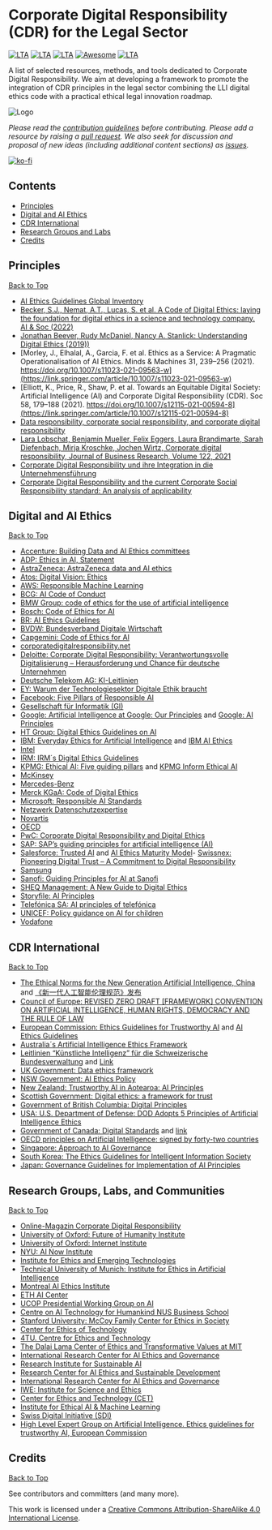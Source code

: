 # Corporate Digital Responsibility (CDR) for the Legal Sector
[![LTA](https://img.shields.io/badge/CLP-CDR-green?style=flat-square)](https://www.liquid-legal-institute.com/workinggroups/corporate-digital-responsibility-cdr/)
[![LTA](https://img.shields.io/badge/CLP-Ecosystem-blue?style=flat-square)](https://github.com/Liquid-Legal-Institute/Common-Legal-Platform)
[![LTA](https://img.shields.io/badge/CLP-Community-orange?style=flat-square)](https://github.com/Liquid-Legal-Institute/Common-Legal-Platform)
[![Awesome](https://awesome.re/badge.svg)](https://awesome.re)
[![LTA](https://img.shields.io/badge/License-CC_BY--SA_4.0-lightgrey?style=flat-square)](https://creativecommons.org/licenses/by-sa/4.0/)


A list of selected resources, methods, and tools dedicated to Corporate Digital Responsibility. We aim at developing a framework to promote the integration of CDR principles in the legal sector combining the LLI digital ethics code with a practical ethical legal innovation roadmap. 


![Logo](https://www.liquid-legal-institute.com/wp-content/uploads/2022/02/MicrosoftTeams-image.png)

_Please read the [contribution guidelines](contributing.md) before contributing. Please add a resource by raising a [pull request](https://github.com/Liquid-Legal-Institute/Legal-Text-Analytics/pulls). We also seek for discussion and proposal of new ideas (including additional content sections) as [issues](https://github.com/Liquid-Legal-Institute/Legal-Text-Analytics/issues)._

[![ko-fi](https://ko-fi.com/img/githubbutton_sm.svg)](https://ko-fi.com/W7W1FF5NN)

## Contents

* [Principles](#principles)
* [Digital and AI Ethics](#digital-and-ai-ethics)
* [CDR International](#cdr-international)
* [Research Groups and Labs](#research-groups-labs-and-communities)
* [Credits](#credits)

## Principles
[Back to Top](#contents)
- [AI Ethics Guidelines Global Inventory](https://inventory.algorithmwatch.org/)
- [Becker, S.J., Nemat, A.T., Lucas, S. et al. A Code of Digital Ethics: laying the foundation for digital ethics in a science and technology company. AI & Soc (2022)](https://doi.org/10.1007/s00146-021-01376-w)
- [Jonathan Beever, Rudy McDaniel, Nancy A. Stanlick: Understanding Digital Ethics (2019))](https://doi.org/10.4324/9781315282138)
- [Morley, J., Elhalal, A., Garcia, F. et al. Ethics as a Service: A Pragmatic Operationalisation of AI Ethics. Minds & Machines 31, 239–256 (2021). https://doi.org/10.1007/s11023-021-09563-w](https://link.springer.com/article/10.1007/s11023-021-09563-w)
- [Elliott, K., Price, R., Shaw, P. et al. Towards an Equitable Digital Society: Artificial Intelligence (AI) and Corporate Digital Responsibility (CDR). Soc 58, 179–188 (2021). https://doi.org/10.1007/s12115-021-00594-8](https://link.springer.com/article/10.1007/s12115-021-00594-8)
- [Data responsibility, corporate social responsibility, and corporate digital responsibility](https://www.cambridge.org/core/services/aop-cambridge-core/content/view/B7749EC986BFF98EF32D3192E8D4F9D7/S2632324922000025a.pdf/div-class-title-data-responsibility-corporate-social-responsibility-and-corporate-digital-responsibility-div.pdf)
- [Lara Lobschat, Benjamin Mueller, Felix Eggers, Laura Brandimarte, Sarah Diefenbach, Mirja Kroschke, Jochen Wirtz, Corporate digital responsibility,
Journal of Business Research, Volume 122, 2021](https://www.sciencedirect.com/science/article/pii/S0148296319305946)
- [Corporate Digital Responsibility und ihre Integration in die Unternehmensführung](https://api.pageplace.de/preview/DT0400.9783800665631_A42962004/preview-9783800665631_A42962004.pdf#page=62)
- [Corporate Digital Responsibility and the current Corporate Social Responsibility standard: An analysis of applicability](https://dl.gi.de/bitstream/handle/20.500.12116/38706/proceedings-06.pdf?sequence=1&isAllowed=y)

## Digital and AI Ethics
[Back to Top](#contents)
- [Accenture: Building Data and AI Ethics committees](https://www.accenture.com/_acnmedia/pdf-107/accenture-ai-and-data-ethics-committee-report-11.pdf´)
- [ADP: Ethics in AI, Statement](https://www.adp.com/-/media/adp/redesign2018/pdf/data-privacy/ai-ethics-statement.pdf)
- [AstraZeneca: AstraZeneca data and AI ethics](https://www.astrazeneca.com/Sustainability/ethics-and-transparency/data-and-ai-ethics.html )
- [Atos: Digital Vision: Ethics](https://atos.net/wp-content/uploads/2020/04/atos-digital-vision-ethics-opinion-paper.pdf)
- [AWS: Responsible Machine Learning](https://aws.amazon.com/machine-learning/responsible-machine-learning/)
- [BCG: AI Code of Conduct](https://media-publications.bcg.com/AI-Code-of-Conduct.pdf)
- [BMW Group: code of ethics for the use of artificial intelligence](https://www.press.bmwgroup.com/global/article/detail/T0318411EN/seven-principles-for-ai:-bmw-group-sets-out-code-of-ethics-for-the-use-of-artificial-intelligence?language=en )
- [Bosch: Code of Ethics for AI](https://www.bosch-ai.com/industrial-ai/code-of-ethics-for-ai/)
- [BR: AI Ethics Guidelines](https://www.br.de/extra/ai-automation-lab-english/ai-ethics100.html)
- [BVDW: Bundesverband Digitale Wirtschaft](https://www.bvdw.org/fileadmin/bvdw/upload/publikationen/Digital_Responsibility/BVDW_Diskussionspapier_CDR_20200401.pdf)
- [Capgemini: Code of Ethics for AI](https://www.capgemini.com/wp-content/uploads/2021/03/Capgemini_Code_of_Ethics_for_AI_2021_EN.pdf)
- [corporatedigitalresponsibility.net](https://corporatedigitalresponsibility.net/cdr-manifesto)
- [Deloitte: Corporate Digital Responsibility: Verantwortungsvolle Digitalisierung – Herausforderung und Chance für deutsche Unternehmen](https://www2.deloitte.com/de/de/pages/innovation/contents/corporate-digital-responsibility.html)
- [Deutsche Telekom AG: KI-Leitlinien](https://www.telekom.com/resource/blob/532444/87e1e54df08cce6f4483985bd25250b6/dl-180710-ki-leitlinien-data.pdf)
- [EY: Warum der Technologiesektor Digitale Ethik braucht](https://www.ey.com/de_de/technology/warum-der-technologiesektor-digitale-ethik-braucht)
- [Facebook: Five Pillars of Responsible AI](https://ai.facebook.com/blog/facebooks-five-pillars-of-responsible-ai/ )
- [Gesellschaft für Informatik (GI)](https://gi.de/ethicalguidelines/)
- [Google: Artificial Intelligence at Google: Our Principles](https://ai.google/principles/) and [Google: AI Principles](https://blog.google/technology/ai/ai-principles/)
- [HT Group: Digital Ethics Guidelines on AI](https://www.t.ht.hr/en/about-us/company-values/digital-ethics/digital-ethics-guidelines-on-artificial-intelligen)
- [IBM: Everyday Ethics for Artificial Intelligence](https://www.ibm.com/watson/assets/duo/pdf/everydayethics.pdf) and [IBM AI Ethics](https://www.ibm.com/cloud/learn/ai-ethics)
- [Intel](https://community.intel.com/t5/Blogs/ct-p/blogs/policy/files/2017/10/Intel-Artificial-Intelligence-Public-Policy-White-Paper-2017.pdf )
- [IRM: IRM´s Digital Ethics Guidelines](https://enterpriseriskmag.com/irms-digital-ethics-guidelines/)
- [KPMG: Ethical AI: Five guiding pillars](https://advisory.kpmg.us/articles/2019/ethical-ai.html#:~:text=KPMG%20has%20distilled%20the%20actions,while%20building%20and%20maintaining%20trust.) and [KPMG Inform Ethical AI](https://assets.kpmg/content/dam/kpmg/es/pdf/2020/01/Informe_Ethical-AI.pdf)
- [McKinsey](https://www.mckinsey.de/~/media/McKinsey/Business%20Functions/McKinsey%20Analytics/Our%20Insights/Leading%20your%20organization%20to%20responsible%20AI/Leading-your-organization-to-responsible-AI.pdf)
- [Mercedes-Benz](https://group.mercedes-benz.com/nachhaltigkeit/daten/ki-guidelines.html)
- [Merck KGaA: Code of Digital Ethics](https://www.merckgroup.com/company/responsibility/us/products-businesses/CoDE-Code_of_Digital_Ethics.pdf)
- [Microsoft: Responsible AI Standards](https://query.prod.cms.rt.microsoft.com/cms/api/am/binary/RE4ZPmV)
- [Netzwerk Datenschutzexpertise](https://www.netzwerk-datenschutzexpertise.de/sites/default/files/gut_2019_eu_ki_ethik.pdf )
- [Novartis](https://www.novartis.com/about/strategy/data-and-digital/artificial-intelligence/our-commitment-ethical-and-responsible-use-ai )
- [OECD](https://oecd.ai/en/ai-principles)
- [PwC: Corporate Digital Responsibility and Digital Ethics](https://www.pwc.de/en/sustainability/corporate-digital-responsibility-and-digital-ethics.html )
- [SAP: SAP’s guiding principles for artificial intelligence (AI)](https://www.sap.com/products/artificial-intelligence/ai-ethics.html )
- [Salesforce: Trusted AI](https://www.salesforceairesearch.com/trusted-ai) and [AI Ethics Maturity Model](https://www.salesforceairesearch.com/static/ethics/EthicalAIMaturityModel.pdf)- [Swissnex: Pioneering Digital Trust – A Commitment to Digital Responsibility ](https://swissnex.org/china/event/pioneering-digital-trust-a-commitment-to-digital-responsibility/)
- [Samsung](https://www.samsung.com/latin_en/sustainability/digital-responsibility/)
- [Sanofi: Guiding Principles for AI at Sanofi](https://www.sanofi.com/dam/jcr:8b3c241a-1105-4f1d-964c-0d3999913d94/Guiding-Principles-of-AI-at-Sanofi.pdf)
- [SHEQ Management: A New Guide to Digital Ethics](https://sheqmanagement.com/a-new-guide-to-digital-ethics/)
- [Storyfile: AI Principles](https://storyfile.com/storyfiles-ai-principles/)
- [Telefónica SA: AI principles of telefónica](https://www.telefonica.com/wp-content/uploads/sites/7/2021/11/Infographics-AI.pdf)
- [UNICEF: Policy guidance on AI for children](https://www.unicef.org/globalinsight/reports/policy-guidance-ai-children)
- [Vodafone](https://www.vodafone.com/about-vodafone/how-we-operate/public-policy/policy-positions/artificial-intelligence-framework)

## CDR International
[Back to Top](#contents)
- [The Ethical Norms for the New Generation Artificial Intelligence, China](https://ai-ethics-and-governance.institute/2021/09/27/the-ethical-norms-for-the-new-generation-artificial-intelligence-china/) and [《新一代人工智能伦理规范》发布](https://www.most.gov.cn/kjbgz/202109/t20210926_177063.html )
- [Council of Europe: REVISED ZERO DRAFT [FRAMEWORK] CONVENTION ON ARTIFICIAL INTELLIGENCE, HUMAN RIGHTS, DEMOCRACY AND THE RULE OF LAW](https://rm.coe.int/cai-2023-01-revised-zero-draft-framework-convention-public/1680aa193f)
- [European Commission: Ethics Guidelines for Trustworthy AI](https://ec.europa.eu/futurium/en/ai-alliance-consultation.1.html) and [AI Ethics Guidelines](https://www.aepd.es/sites/default/files/2019-12/ai-ethics-guidelines.pdf)
- [Australia´s Artificial Intelligence Ethics Framework](https://www.industry.gov.au/data-and-publications/australias-artificial-intelligence-ethics-framework/australias-ai-ethics-principles)
- [Leitlinien “Künstliche Intelligenz” für die Schweizerische Bundesverwaltung](https://www.admin.ch/gov/de/start/dokumentation/medienmitteilungen.msg-id-81319.html) and [Link](https://www.sbfi.admin.ch/sbfi/de/home/bfi-politik/bfi-2021-2024/transversale-themen/digitalisierung-bfi/kuenstliche-intelligenz.html)
- [UK Government: Data ethics framework](https://assets.publishing.service.gov.uk/government/uploads/system/uploads/attachment_data/file/923108/Data_Ethics_Framework_2020.pdf)
- [NSW Government: AI Ethics Policy](https://www.digital.nsw.gov.au/policy/artificial-intelligence/artificial-intelligence-ai-ethics-policy/mandatory-ethical)
- [New Zealand: Trustworthy AI in Aotearoa: AI Principles](https://data.govt.nz/assets/data-ethics/algorithm/Trustworthy-AI-in-Aotearoa-March-2020.pdf)
- [Scottish Government: Digital ethics: a framework for trust]()
- [Government of British Columbia: Digital Principles](https://digital.gov.bc.ca/resources/digital-principles)
- [USA: U.S. Department of Defense: DOD Adopts 5 Principles of Artificial Intelligence Ethics](https://www.defense.gov/News/News-Stories/Article/Article/2094085/dod-adopts-5-principles-of-artificial-intelligence-ethics/)
- [Government of Canada: Digital Standards](https://open.canada.ca/en/blog/digital-principles) and [link](https://www.canada.ca/en/government/system/digital-government/digital-government-innovations/responsible-use-ai.html#toc1 )
- [OECD principles on Artificial Intelligence: signed by forty-two countries](https://www.oecd.org/science/forty-two-countries-adopt-new-oecd-principles-on-artificial-intelligence.htm)
- [Singapore: Approach to AI Governance](https://www.pdpc.gov.sg/help-and-resources/2020/01/model-ai-governance-framework)
- [South Korea: The Ethics Guidelines for Intelligent Information Society ](https://stip.oecd.org/stip/interactive-dashboards/policy-initiatives/2021%2Fdata%2FpolicyInitiatives%2F24386)
- [Japan: Governance Guidelines for Implementation of AI Principles](https://www.meti.go.jp/shingikai/mono_info_service/ai_shakai_jisso/pdf/20220128_2.pdf )

## Research Groups, Labs, and Communities
[Back to Top](#contents)
- [Online-Magazin Corporate Digital Responsibility](https://corporate-digital-responsibility.de/)
- [University of Oxford: Future of Humanity Institute](http://www.fhi.ox.ac.uk/ )
- [University of Oxford: Internet Institute](https://www.oii.ox.ac.uk/ )
- [NYU: AI Now Institute](https://ainowinstitute.org/)
- [Institute for Ethics and Emerging Technologies](https://ieet.org/)
- [Technical University of Munich: Institute for Ethics in Artificial Intelligence](https://www.ieai.sot.tum.de/ )
- [Montreal AI Ethics Institute](https://montrealethics.ai/ )
- [ETH AI Center](https://ai.ethz.ch/)
- [UCOP Presidential Working Group on AI](https://www.ucop.edu/ethics-compliance-audit-services/compliance/presidential-working-group-on-artificial-intelligence.html)
- [Centre on AI Technology for Humankind NUS Business School](https://bschool.nus.edu.sg/aith/)
- [Stanford University: McCoy Family Center for Ethics in Society](https://ethicsinsociety.stanford.edu/tech-ethics/tech-ethics-center-initiatives)
- [Center for Ethics of Technology](https://ethicstech.eu/en/)
- [4TU. Centre for Ethics and Technology](https://ethicsandtechnology.eu/)
- [The Dalai Lama Center of Ethics and Transformative Values at MIT](https://thecenter.mit.edu/home/mission/)
- [International Research Center for AI Ethics and Governance](https://ai-ethics-and-governance.institute/)
- [Research Institute for Sustainable AI](https://anch.ai/the-research/)
- [Research Center for AI Ethics and Sustainable Development](https://www-pre.baai.ac.cn/en/ai-esd)
- [International Research Center for AI Ethics and Governance](https://ai-ethics-and-governance.institute/ )
- [IWE: Institute for Science and Ethics](https://www.iwe.uni-bonn.de/en)
- [Center for Ethics and Technology (CET)](https://ethics.gatech.edu/)
- [Institute for Ethical AI & Machine Learning](https://ethical.institute/)
- [Swiss Digital Initiative (SDI)](https://digitalswitzerland.com/?s=SDI&lang=en )
- [High Level Expert Group on Artificial Intelligence. Ethics guidelines for trustworthy AI, European Commission](https://ec.europa.eu/futurium/en/ai-alliance-consultation.1.html)

## Credits
[Back to Top](#contents)

See contributors and committers (and many more).

This work is licensed under a [Creative Commons Attribution-ShareAlike 4.0 International License][cc-by-sa].

[cc-by-sa]: http://creativecommons.org/licenses/by-sa/4.0/
[cc-by-sa-shield]: https://img.shields.io/badge/License-CC%20BY--SA%204.0-lightgrey.svg
